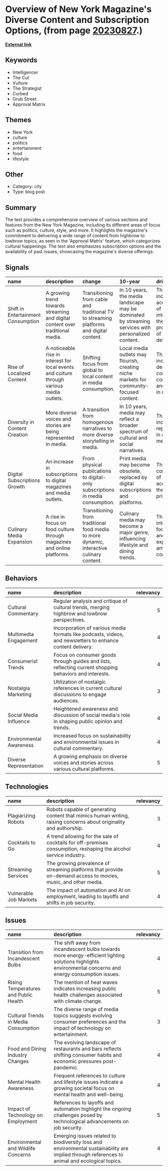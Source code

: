 # __Overview of New York Magazine's Diverse Content and Subscription Options__, (from page [20230827](https://kghosh.substack.com/p/20230827).)

__[External link](https://nymag.com/tags/the-approval-matrix/?utm_source=substack&utm_medium=email)__



## Keywords

* Intelligencer
* The Cut
* Vulture
* The Strategist
* Curbed
* Grub Street
* Approval Matrix

## Themes

* New York
* culture
* politics
* entertainment
* food
* lifestyle

## Other

* Category: city
* Type: blog post

## Summary

The text provides a comprehensive overview of various sections and features from the New York Magazine, including its different areas of focus such as politics, culture, style, and more. It highlights the magazine's commitment to delivering a wide range of content from highbrow to lowbrow topics, as seen in the 'Approval Matrix' feature, which categorizes cultural happenings. The text also emphasizes subscription options and the availability of past issues, showcasing the magazine's diverse offerings.

## Signals

| name                               | description                                                                               | change                                                                                   | 10-year                                                                                            | driving-force                                                                                |   relevancy |
|:-----------------------------------|:------------------------------------------------------------------------------------------|:-----------------------------------------------------------------------------------------|:---------------------------------------------------------------------------------------------------|:---------------------------------------------------------------------------------------------|------------:|
| Shift in Entertainment Consumption | A growing trend towards streaming and digital content over traditional media.             | Transitioning from cable and traditional TV to streaming platforms and digital content.  | In 10 years, the media landscape may be dominated by streaming services with personalized content. | The increasing accessibility of high-speed internet and the proliferation of mobile devices. |           5 |
| Rise of Localized Content          | A noticeable rise in interest for local events and culture through various media outlets. | Shifting focus from global to local content in media consumption.                        | Local media outlets may flourish, creating niche markets for community-focused content.            | The increasing desire for community connection and relevance in media.                       |           4 |
| Diversity in Content Creation      | More diverse voices and stories are being represented in media.                           | A transition from homogenous narratives to more diverse storytelling in media.           | In 10 years, media may reflect a broader spectrum of cultural and social narratives.               | The push for inclusivity and representation in all forms of media.                           |           5 |
| Digital Subscriptions Growth       | An increase in subscriptions to digital magazines and media outlets.                      | From physical publications to digital-only subscriptions in media consumption.           | Print media may become obsolete, replaced by digital subscriptions and platforms.                  | The convenience of digital access and the decline of print media.                            |           5 |
| Culinary Media Expansion           | A rise in focus on food culture through magazines and online platforms.                   | Transitioning from traditional food media to more dynamic, interactive culinary content. | Culinary media may become a major genre, influencing lifestyle and dining trends.                  | The growing interest in food culture and culinary experiences among consumers.               |           4 |

## Behaviors

| name                    | description                                                                                                |   relevancy |
|:------------------------|:-----------------------------------------------------------------------------------------------------------|------------:|
| Cultural Commentary     | Regular analysis and critique of cultural trends, merging highbrow and lowbrow perspectives.               |           5 |
| Multimedia Engagement   | Incorporation of various media formats like podcasts, videos, and newsletters to enhance content delivery. |           4 |
| Consumerist Trends      | Focus on consumer goods through guides and lists, reflecting current shopping behaviors and interests.     |           4 |
| Nostalgia Marketing     | Utilization of nostalgic references in current cultural discussions to engage audiences.                   |           3 |
| Social Media Influence  | Heightened awareness and discussion of social media's role in shaping public opinion and trends.           |           4 |
| Environmental Awareness | Increased focus on sustainability and environmental issues in cultural commentary.                         |           4 |
| Diverse Representation  | A growing emphasis on diverse voices and stories across various cultural platforms.                        |           5 |

## Technologies

| name                   | description                                                                                                        |   relevancy |
|:-----------------------|:-------------------------------------------------------------------------------------------------------------------|------------:|
| Plagiarizing Robots    | Robots capable of generating content that mimics human writing, raising concerns about originality and authorship. |           3 |
| Cocktails to Go        | A trend allowing for the sale of cocktails for off-premises consumption, reshaping the alcohol service industry.   |           4 |
| Streaming Services     | The growing prevalence of streaming platforms that provide on-demand access to movies, music, and other media.     |           5 |
| Vulnerable Job Markets | The impact of automation and AI on employment, leading to layoffs and shifts in job security.                      |           4 |

## Issues

| name                                  | description                                                                                                                                              |   relevancy |
|:--------------------------------------|:---------------------------------------------------------------------------------------------------------------------------------------------------------|------------:|
| Transition from Incandescent Bulbs    | The shift away from incandescent bulbs towards more energy-efficient lighting solutions highlights environmental concerns and energy consumption issues. |           4 |
| Rising Temperatures and Public Health | The mention of heat waves indicates increasing public health challenges associated with climate change.                                                  |           5 |
| Cultural Trends in Media Consumption  | The diverse range of media topics suggests evolving consumer preferences and the impact of technology on entertainment.                                  |           3 |
| Food and Dining Industry Changes      | The evolving landscape of restaurants and bars reflects shifting consumer habits and economic pressures post-pandemic.                                   |           4 |
| Mental Health Awareness               | Frequent references to culture and lifestyle issues indicate a growing societal focus on mental health and well-being.                                   |           4 |
| Impact of Technology on Employment    | References to layoffs and automation highlight the ongoing challenges posed by technological advancements on job security.                               |           5 |
| Environmental and Wildlife Concerns   | Emerging issues related to biodiversity loss and environmental sustainability are implied through references to animal and ecological topics.            |           4 |